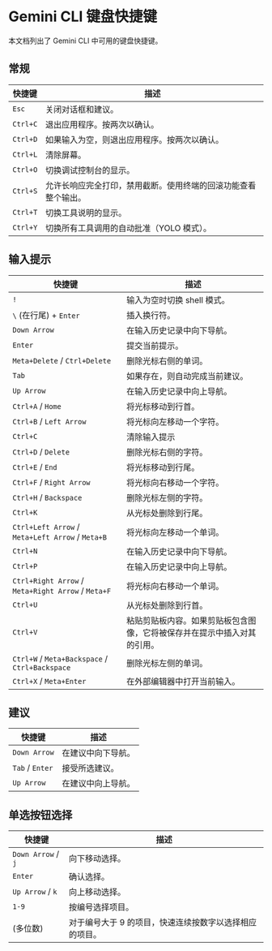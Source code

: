 # Gemini CLI 键盘快捷键

本文档列出了 Gemini CLI 中可用的键盘快捷键。

## 常规

| 快捷键 | 描述                                                                                                           |
| -------- | --------------------------------------------------------------------------------------------------------------------- |
| `Esc`    | 关闭对话框和建议。                                                                                        |
| `Ctrl+C` | 退出应用程序。按两次以确认。                                                                         |
| `Ctrl+D` | 如果输入为空，则退出应用程序。按两次以确认。                                                   |
| `Ctrl+L` | 清除屏幕。                                                                                                     |
| `Ctrl+O` | 切换调试控制台的显示。                                                                              |
| `Ctrl+S` | 允许长响应完全打印，禁用截断。使用终端的回滚功能查看整个输出。 |
| `Ctrl+T` | 切换工具说明的显示。                                                                              |
| `Ctrl+Y` | 切换所有工具调用的自动批准（YOLO 模式）。                                                                  |

## 输入提示

| 快捷键                                           | 描述                                                                                                                         |
| -------------------------------------------------- | ----------------------------------------------------------------------------------------------------------------------------------- |
| `!`                                                | 输入为空时切换 shell 模式。                                                                                          |
| `\` (在行尾) + `Enter`                     | 插入换行符。                                                                                                                   |
| `Down Arrow`                                       | 在输入历史记录中向下导航。                                                                                            |
| `Enter`                                            | 提交当前提示。                                                                                                          |
| `Meta+Delete` / `Ctrl+Delete`                      | 删除光标右侧的单词。                                                                                         |
| `Tab`                                              | 如果存在，则自动完成当前建议。                                                                                  |
| `Up Arrow`                                         | 在输入历史记录中向上导航。                                                                                              |
| `Ctrl+A` / `Home`                                  | 将光标移动到行首。                                                                                       |
| `Ctrl+B` / `Left Arrow`                            | 将光标向左移动一个字符。                                                                                          |
| `Ctrl+C`                                           | 清除输入提示                                                                                                              |
| `Ctrl+D` / `Delete`                                | 删除光标右侧的字符。                                                                                    |
| `Ctrl+E` / `End`                                   | 将光标移动到行尾。                                                                                             |
| `Ctrl+F` / `Right Arrow`                           | 将光标向右移动一个字符。                                                                                         |
| `Ctrl+H` / `Backspace`                             | 删除光标左侧的字符。                                                                                     |
| `Ctrl+K`                                           | 从光标处删除到行尾。                                                                                      |
| `Ctrl+Left Arrow` / `Meta+Left Arrow` / `Meta+B`   | 将光标向左移动一个单词。                                                                                               |
| `Ctrl+N`                                           | 在输入历史记录中向下导航。                                                                                            |
| `Ctrl+P`                                           | 在输入历史记录中向上导航。                                                                                              |
| `Ctrl+Right Arrow` / `Meta+Right Arrow` / `Meta+F` | 将光标向右移动一个单词。                                                                                              |
| `Ctrl+U`                                           | 从光标处删除到行首。                                                                                |
| `Ctrl+V`                                           | 粘贴剪贴板内容。如果剪贴板包含图像，它将被保存并在提示中插入对其的引用。 |
| `Ctrl+W` / `Meta+Backspace` / `Ctrl+Backspace`     | 删除光标左侧的单词。                                                                                          |
| `Ctrl+X` / `Meta+Enter`                            | 在外部编辑器中打开当前输入。                                                                                       |

## 建议

| 快捷键        | 描述                            |
| --------------- | -------------------------------------- |
| `Down Arrow`    | 在建议中向下导航。 |
| `Tab` / `Enter` | 接受所选建议。        |
| `Up Arrow`      | 在建议中向上导航。   |

## 单选按钮选择

| 快捷键           | 描述                                                                                                   |
| ------------------ | ------------------------------------------------------------------------------------------------------------- |
| `Down Arrow` / `j` | 向下移动选择。                                                                                          |
| `Enter`            | 确认选择。                                                                                            |
| `Up Arrow` / `k`   | 向上移动选择。                                                                                            |
| `1-9`              | 按编号选择项目。                                                                                 |
| (多位数)      | 对于编号大于 9 的项目，快速连续按数字以选择相应的项目。 |
